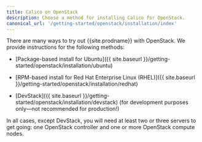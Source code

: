 ```yaml
---
title: Calico on OpenStack
description: Choose a method for installing Calico for OpenStack.
canonical_url: '/getting-started/openstack/installation/index'
---
```


There are many ways to try out {{site.prodname}} with OpenStack.  We provide instructions for the
following methods:

- [Package-based install for Ubuntu]({{ site.baseurl }}/getting-started/openstack/installation/ubuntu)

- [RPM-based install for Red Hat Enterprise Linux (RHEL)]({{ site.baseurl }}/getting-started/openstack/installation/redhat)

- [DevStack]({{ site.baseurl }}/getting-started/openstack/installation/devstack) (for development purposes only—not recommended for production!)

In all cases, except DevStack, you will need at least two or three servers to
get going: one OpenStack controller and one or more OpenStack compute nodes.
